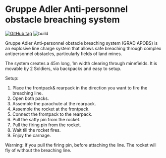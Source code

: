 # Gruppe Adler Anti-personnel obstacle breaching system
[![GitHub tag](https://img.shields.io/github/tag/gruppe-adler/grad_apobs.svg)](https://github.com/gruppe-adler/grad_apobs/releases)
![build](https://github.com/gruppe-adler/grad_apobs/workflows/CI/badge.svg)

Gruppe Adler Anti-personnel obstacle breaching system (GRAD APOBS) is an explosive line charge system that allows safe breaching through complex antipersonnel obstacles, particularly fields of land mines. 

The system creates a 45m long, 1m width clearing through minefields. It is movable by 2 Soldiers, via backpacks and easy to setup. 

Setup:
1. Place the frontpack& rearpack in the direction you want to fire the breaching line. 
2. Open both packs.
3. Assemble the parachute at the rearpack.
4. Assemble the rocket at the frontpack.
5. Connect the frontpack to the rearpack.
6. Pull the safty pin from the rocket.
7. Pull the firing pin from the rocket.
8. Wait till the rocket fires.
9. Enjoy the carnage.

Warning:
If you pull the firing pin, before attaching the line. The rocket will fly of without the breaching line.
